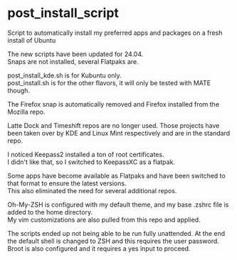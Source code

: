 # post_install_script

Script to automatically install my preferred apps and packages on a fresh install of Ubuntu

The new scripts have been updated for 24.04.  
Snaps are not installed, several Flatpaks are.

post_install_kde.sh is for Kubuntu only.  
post_install.sh is for the other flavors, it will only be tested with MATE though. 

The Firefox snap is automatically removed and Firefox installed from the Mozilla repo.

Latte Dock and Timeshift repos are no longer used. Those projects have been taken over by KDE and Linux Mint respectively and are in the standard repo.

I noticed Keepass2 installed a ton of root certificates.  
I didn't like that, so I switched to KeepassXC as a flatpak.

Some apps have become available as Flatpaks and have been switched to that format to ensure the latest versions.  
This also eliminated the need for several additional repos.

Oh-My-ZSH is configured with my default theme, and my base .zshrc file is added to the home directory.  
My vim customizations are also pulled from this repo and applied.

The scripts ended up not being able to be run fully unattended. 
At the end the default shell is changed to ZSH and this requires the user password.  
Broot is also configured and it requires a yes input to proceed.



